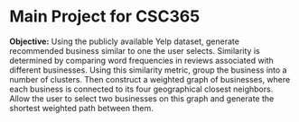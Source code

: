 # Main Project for CSC365
**Objective:** Using the publicly available Yelp dataset, generate recommended business similar to one the user selects. Similarity is determined by comparing word frequencies in reviews associated with different businesses. Using this similarity metric, group the business into a number of clusters. Then construct a weighted graph of businesses, where each business is connected to its four geographical closest neighbors. Allow the user to select two businesses on this graph and generate the shortest weighted path between them.  

